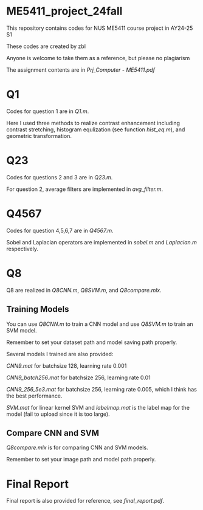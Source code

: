 # ME5411_project_24fall

This repository contains codes for NUS ME5411 course project in AY24-25 S1

These codes are created by zbl

Anyone is welcome to take them as a reference, but please no plagiarism

The assignment contents are in *Prj_Computer - ME5411.pdf*

# Q1

Codes for question 1 are in *Q1.m*.

Here I used three methods to realize contrast enhancement including contrast stretching, histogram equlization (see function *hist_eq.m*), and geometric transformation.

# Q23

Codes for questions 2 and 3 are in *Q23.m*.

For question 2, average filters are implemented in *avg_filter.m*.

# Q4567

Codes for question 4,5,6,7 are in *Q4567.m*.

Sobel and Laplacian operators are implemented in *sobel.m* and *Laplacian.m* respectively.

# Q8

Q8 are realized in *Q8CNN.m*, *Q8SVM.m*, and *Q8compare.mlx*.

## Training Models

You can use *Q8CNN.m* to train a CNN model and use *Q8SVM.m* to train an SVM model.

Remember to set your dataset path and model saving path properly.

Several models I trained are also provided:

*CNN9.mat* for batchsize 128, learning rate 0.001

*CNN9_batch256.mat* for batchsize 256, learning rate 0.01

*CNN9_256_5e3.mat* for batchsize 256, learning rate 0.005, which I think has the best performance.

*SVM.mat* for linear kernel SVM and *labelmap.mat* is the label map for the model (fail to upload since it is too large).

## Compare CNN and SVM

*Q8compare.mlx* is for comparing CNN and SVM models. 

Remember to set your image path and model path properly.

# Final Report

Final report is also provided for reference, see *final_report.pdf*.



